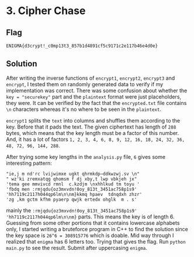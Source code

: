 # 3. Cipher Chase

## Flag

```
ENIGMA{d3crypt!_c0mp13t3_857b1d4891cf5c9171c2e117b46e4d0e}
```

## Solution

After writing the inverse functions of `encrypt1`, `encrypt2`, `encrypt3` and `encrypt`, I tested them on randomly generated data to verify if my implementation was correct. There was some confusion about whether the `key = "securekey"` part and the `plaintext` format were just placeholders, they were. It can be verified by the fact that the `encrypted.txt` file contains `\n` characters whereas it's no where to be seen in the `plaintext`.

`encrypt1` splits the `text` into columns and shuffles them according to the key. Before that it pads the text. The given ciphertext has length of `288` bytes, which means that the key length must be a factor of this number. And, it has a lot of factors `1, 2, 3, 4, 6, 8, 9, 12, 16, 18, 24, 32, 36, 48, 72, 96, 144, 288`.

After trying some key lengths in the `analysis.py` file, `6` gives some interesting pattern:

```
"ie,j m nd'rc lvijwimxe ugkt qhrmkdp—ddkwzwj.sv \n"
" wz'ki zremxatqg qhomsm f dj xby,t lwp vbkjeh jx"
'tema gee mmvivcd rmnl  c.kzdjm \nxhhlkud tm toyu '
'fbdq men :rmjqdu{oz3mxvdn!0oy_813t_3451ac758p1s9'
'hh7119c2117h044qp6lm\n\nm}kkmq hpaev  tdnqdxh zhzr'
'zg ,km gctm kfhm pyaerp qwjk ertedx ohglk  m . s'
```

mainly the `:rmjqdu{oz3mxvdn!0oy_813t_3451ac758p1s9' 'hh7119c2117h044qp6lm\n\nm}` parts. This means the key is of length 6. Guessing from some other portions that it contains lowercase alphabets only, I started writing a bruteforce program in C++ to find the solution since the key space is `26^6 = 308915776` which is doable. Mid way through I realized that `enigma` has 6 letters too. Trying that gives the flag. Run `python main.py` to see the result. Submit after uppercasing `enigma`.
